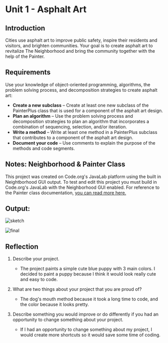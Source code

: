 # Unit 1 - Asphalt Art

## Introduction

Cities use asphalt art to improve public safety, inspire their residents and visitors, and brighten communities. Your goal is to create asphalt art to revitalize The Neighborhood and bring the community together with the help of the Painter.

## Requirements

Use your knowledge of object-oriented programming, algorithms, the problem solving process, and decomposition strategies to create asphalt art:
- **Create a new subclass** – Create at least one new subclass of the PainterPlus class that is used for a component of the asphalt art design.
- **Plan an algorithm** – Use the problem solving process and decomposition strategies to plan an algorithm that incorporates a combination of sequencing, selection, and/or iteration.
- **Write a method** – Write at least one method in a PainterPlus subclass that contributes to a component of the asphalt art design.
- **Document your code** – Use comments to explain the purpose of the methods and code segments.

## Notes: Neighborhood & Painter Class

This project was created on Code.org's JavaLab platform using the built in Neightborhood GUI output. To test and edit this project you must build in Code.org's JavaLab with the Neighborhood GUI enabled. For reference to the Painter class documentation, [you can read more here.](https://studio.code.org/docs/ide/javalab/classes/Painter)

## Output:

![sketch](https://github.com/user-attachments/assets/ca88167f-5071-42c4-b935-4fe926494970)

![final](https://github.com/user-attachments/assets/963bc22a-24b3-4d56-ad0a-7cfa1278134a)

## Reflection

1. Describe your project.

   - The project paints a simple cute blue puppy with 3 main colors. I decided to paint a puppy because I think it would look really cute and easy to code. 

2. What are two things about your project that you are proud of?

   - The dog's mouth method because it took a long time to code, and the color because it looks pretty.

3. Describe something you would improve or do differently if you had an opportunity to change something about your project.

   - If I had an opportunity to change something about my project, I would create more shortcuts so it would save some time of coding.
